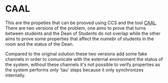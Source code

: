 # CAAL

This are the propeties that can be prooved using CCS and the tool [CAAL](http://caal.cs.aau.dk/). There are two versions of the problem, one aims to prove that turns between students and the Dean of Students do not overlap while the other aims to prove some properties that affect the numebr of students in the room and the status of the Dean.

Compared to the original solution these two versions add some fake channels in order to comunicate with the external environment the status of the system, without these channels it's not possible to verify properties as the system performs only 'tau' steps because it only synchronizes internally.
